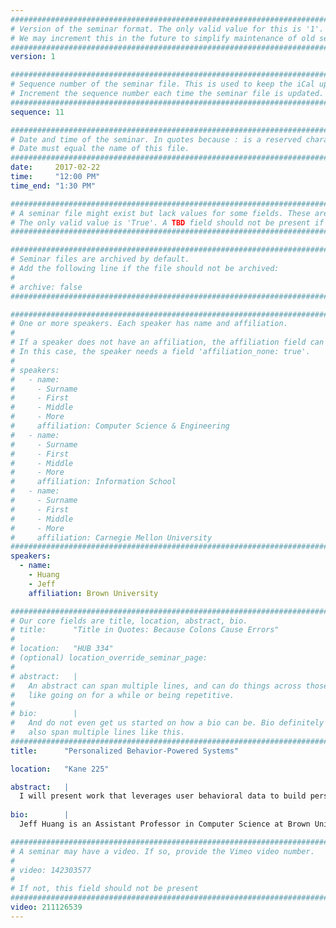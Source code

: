 ```yaml
---
################################################################################
# Version of the seminar format. The only valid value for this is '1'. 
# We may increment this in the future to simplify maintenance of old seminars.
################################################################################
version: 1

################################################################################
# Sequence number of the seminar file. This is used to keep the iCal up to date.
# Increment the sequence number each time the seminar file is updated.
################################################################################
sequence: 11

################################################################################
# Date and time of the seminar. In quotes because : is a reserved character.
# Date must equal the name of this file.
################################################################################
date:     2017-02-22
time:     "12:00 PM"
time_end: "1:30 PM"

################################################################################
# A seminar file might exist but lack values for some fields. These are 'TBD'. 
# The only valid value is 'True'. A TBD field should not be present if 'False'.
################################################################################

################################################################################
# Seminar files are archived by default.
# Add the following line if the file should not be archived:
#
# archive: false
################################################################################

################################################################################
# One or more speakers. Each speaker has name and affiliation.
#
# If a speaker does not have an affiliation, the affiliation field can be removed.
# In this case, the speaker needs a field 'affiliation_none: true'.
#
# speakers:
#   - name: 
#     - Surname
#     - First
#     - Middle
#     - More
#     affiliation: Computer Science & Engineering 
#   - name: 
#     - Surname
#     - First
#     - Middle
#     - More
#     affiliation: Information School 
#   - name: 
#     - Surname
#     - First
#     - Middle
#     - More
#     affiliation: Carnegie Mellon University 
################################################################################
speakers:
  - name:
    - Huang
    - Jeff
    affiliation: Brown University

################################################################################
# Our core fields are title, location, abstract, bio.
# title:      "Title in Quotes: Because Colons Cause Errors"
# 
# location:   "HUB 334"
# (optional) location_override_seminar_page:
#
# abstract:   |
#   An abstract can span multiple lines, and can do things across those lines,
#   like going on for a while or being repetitive.
# 
# bio:        |
#   And do not even get us started on how a bio can be. Bio definitely can
#   also span multiple lines like this.
################################################################################
title:      "Personalized Behavior-Powered Systems"

location:   "Kane 225"

abstract:   |
  I will present work that leverages user behavioral data to build personalized applications, which I call "behavior-powered systems". Two applications use online user interactions: 1) WebGazer uses interaction data made on any website to continuously calibrate a webcam-based eye tracker, so that users can manipulate any web page solely by looking. 2) Drafty tracks interactions with a detailed table of computer science professors to ask the crowd of readers to help keep structured data up-to-date by inferring their interests. And two applications use mobile sensing data: 3) SleepCoacher uses smartphone sensors to capture noise and movement data while people sleep to automatically generate recommendations about how to sleep better through a continuous cycle of mini-experiments. 4) Rewind uses passive location tracking on smartphones to recreate a person's past memory through a fusion of geolocation, street side imagery, and weather data. Together, these systems show how subtle footprints of user behavior collected remotely can reimagine the way we gaze at websites, improve our sleep, experience the past, and maintain changing data.
  
bio:        |
  Jeff Huang is an Assistant Professor in Computer Science at Brown University. His research in human-computer interaction focuses on behavior-powered systems, spanning the domains of mobile devices, personal informatics, and web search. Jeff's Ph.D. is in Information Science from the University of Washington in Seattle, and his masters and undergraduate degrees are in Computer Science from the University of Illinois at Urbana-Champaign. Before joining Brown, he analyzed search behavior at Microsoft Research, Google, Yahoo, and Bing, and he co-founded World Blender, a Techstars-backed company that made geolocation mobile games. Jeff has been a Facebook Fellow and has received a Google Research Award and NSF CAREER Award. His group is funded by a series of grants from the NSF and NIH.

################################################################################
# A seminar may have a video. If so, provide the Vimeo video number.
#
# video: 142303577
#
# If not, this field should not be present 
################################################################################
video: 211126539
---
```

